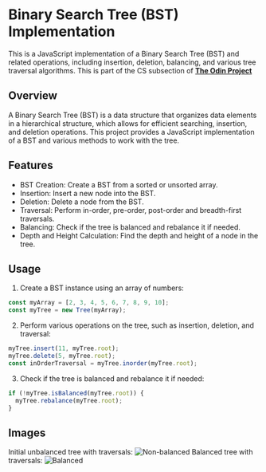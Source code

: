 # Binary Search Tree (BST) Implementation
This is a JavaScript implementation of a Binary Search Tree (BST) and related operations, including insertion, deletion, balancing, and various tree traversal algorithms. This is part of the CS subsection of **[The Odin Project](https://www.theodinproject.com/)**

## Overview
A Binary Search Tree (BST) is a data structure that organizes data elements in a hierarchical structure, which allows for efficient searching, insertion, and deletion operations. This project provides a JavaScript implementation of a BST and various methods to work with the tree.

## Features
- BST Creation: Create a BST from a sorted or unsorted array.
- Insertion: Insert a new node into the BST.
- Deletion: Delete a node from the BST.
- Traversal: Perform in-order, pre-order, post-order and breadth-first traversals.
- Balancing: Check if the tree is balanced and rebalance it if needed.
- Depth and Height Calculation: Find the depth and height of a node in the tree.

## Usage
1. Create a BST instance using an array of numbers:
```js
const myArray = [2, 3, 4, 5, 6, 7, 8, 9, 10];
const myTree = new Tree(myArray);
```
2. Perform various operations on the tree, such as insertion, deletion, and traversal:
```js
myTree.insert(11, myTree.root);
myTree.delete(5, myTree.root);
const inOrderTraversal = myTree.inorder(myTree.root);
```
3. Check if the tree is balanced and rebalance it if needed:
```js
if (!myTree.isBalanced(myTree.root)) {
  myTree.rebalance(myTree.root);
}
```
## Images
Initial unbalanced tree with traversals: 
![Non-balanced](https://github.com/Hodoronk/Binary-Search-Trees/assets/93437156/533faf8f-c31c-4ed0-9fe0-40d4ee688394)
Balanced tree with traversals: 
![Balanced](https://github.com/Hodoronk/Binary-Search-Trees/assets/93437156/45ff94eb-6715-4046-96f0-99a0dd8f2cf4)
